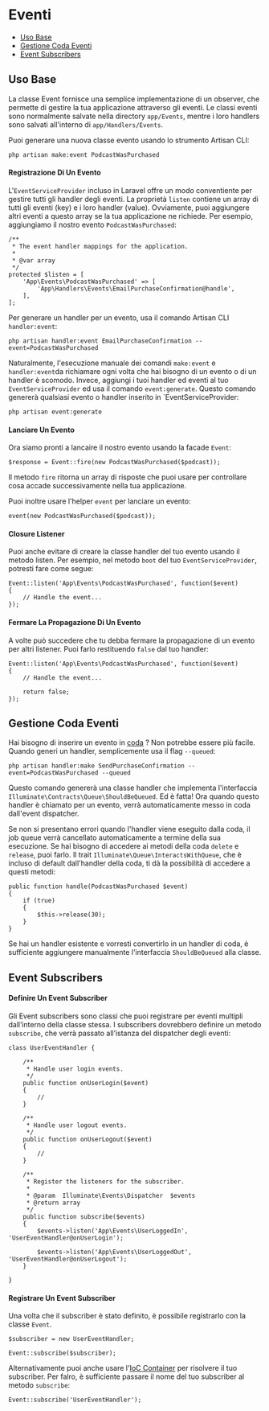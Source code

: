 # Eventi

- [Uso Base](#uso-base)
- [Gestione Coda Eventi](#gestione-coda-eventi)
- [Event Subscribers](#event-subscribers)

<a name="uso-base"></a>
## Uso Base

La classe Event fornisce una semplice implementazione di un observer, che permette di gestire la tua applicazione attraverso gli eventi. Le classi eventi sono normalmente salvate nella directory `app/Events`, mentre i loro handlers sono salvati all'interno di `app/Handlers/Events`.

Puoi generare una nuova classe evento usando lo strumento Artisan CLI:

	php artisan make:event PodcastWasPurchased

#### Registrazione Di Un Evento

L'`EventServiceProvider` incluso in Laravel offre un modo conventiente per gestire tutti gli handler degli eventi. La proprietà `listen` contiene un array di tutti gli eventi (key) e i loro handler (value). Ovviamente, puoi aggiungere altri eventi a questo array se la tua applicazione ne richiede.
Per esempio, aggiungiamo il nostro evento `PodcastWasPurchased`:

	/**
	 * The event handler mappings for the application.
	 *
	 * @var array
	 */
	protected $listen = [
		'App\Events\PodcastWasPurchased' => [
			'App\Handlers\Events\EmailPurchaseConfirmation@handle',
		],
	];

Per generare un handler per un evento, usa il comando Artisan CLI `handler:event`:

	php artisan handler:event EmailPurchaseConfirmation --event=PodcastWasPurchased

Naturalmente, l'esecuzione manuale dei comandi `make:event` e `handler:event`da richiamare ogni volta che hai bisogno di un evento o di un handler è scomodo. Invece, aggiungi i tuoi handler ed eventi al tuo `EventServiceProvider` ed usa il comando `event:generate`. Questo comando genererà qualsiasi evento o handler inserito in `EventServiceProvider:

	php artisan event:generate

#### Lanciare Un Evento

Ora siamo pronti a lancaire il nostro evento usando la facade `Event`:

	$response = Event::fire(new PodcastWasPurchased($podcast));

Il metodo `fire` ritorna un array di risposte che puoi usare per controllare cosa accade successivamente nella tua applicazione.

Puoi inoltre usare l'helper `event` per lanciare un evento:

	event(new PodcastWasPurchased($podcast));

#### Closure Listener

Puoi anche evitare di creare la classe handler del tuo evento usando il metodo listen. Per esempio, nel metodo `boot` del tuo `EventServiceProvider`, potresti fare come segue:

	Event::listen('App\Events\PodcastWasPurchased', function($event)
	{
		// Handle the event...
	});

#### Fermare La Propagazione Di Un Evento

A volte può succedere che tu debba fermare la propagazione di un evento per altri listener. Puoi farlo restituendo `false` dal tuo handler:

	Event::listen('App\Events\PodcastWasPurchased', function($event)
	{
		// Handle the event...

		return false;
	});

<a name="gestione-coda-eventi"></a>
## Gestione Coda Eventi

Hai bisogno di inserire un evento in [coda](/code) ? Non potrebbe essere più facile. Quando generi un handler, semplicemente usa il flag `--queued`:

	php artisan handler:make SendPurchaseConfirmation --event=PodcastWasPurchased --queued

Questo comando genererà una classe handler che implementa l'interfaccia  `Illuminate\Contracts\Queue\ShouldBeQueued`. Ed è fatta! Ora quando questo handler è chiamato per un evento, verrà automaticamente messo in coda dall'event dispatcher.

Se non si presentano errori quando l'handler viene eseguito dalla coda, il job queue verrà cancellato automaticamente a termine della sua esecuzione. Se hai bisogno di accedere ai metodi della coda `delete` e `release`, puoi farlo. Il trait `Illuminate\Queue\InteractsWithQueue`, che è incluso di default dall'handler della coda, ti dà la possibilità di accedere a questi metodi:

	public function handle(PodcastWasPurchased $event)
	{
		if (true)
		{
			$this->release(30);
		}
	}

Se hai un handler esistente e vorresti convertirlo in un handler di coda, è sufficiente aggiungere manualmente l'interfaccia `ShouldBeQueued` alla classe.

<a name="event-subscribers"></a>
## Event Subscribers

#### Definire Un Event Subscriber

Gli Event subscribers sono classi che puoi registrare per eventi multipli dall’interno della classe stessa. I subscribers dovrebbero definire un metodo `subscribe`, che verrà passato all’istanza del dispatcher degli eventi:

	class UserEventHandler {

		/**
		 * Handle user login events.
		 */
		public function onUserLogin($event)
		{
			//
		}

		/**
		 * Handle user logout events.
		 */
		public function onUserLogout($event)
		{
			//
		}

		/**
		 * Register the listeners for the subscriber.
		 *
		 * @param  Illuminate\Events\Dispatcher  $events
		 * @return array
		 */
		public function subscribe($events)
		{
			$events->listen('App\Events\UserLoggedIn', 'UserEventHandler@onUserLogin');

			$events->listen('App\Events\UserLoggedOut', 'UserEventHandler@onUserLogout');
		}

	}

#### Registrare Un Event Subscriber


Una volta che il subscriber è stato definito, è possibile registrarlo con la classe `Event`.

	$subscriber = new UserEventHandler;

	Event::subscribe($subscriber);

Alternativamente puoi anche usare l'[IoC Container](/container) per risolvere il tuo subscriber.
Per falro, è sufficiente passare il nome del tuo subscriber al metodo `subscribe`:

	Event::subscribe('UserEventHandler');
